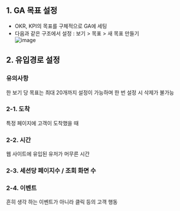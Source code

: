 ## 1. **GA 목표 설정**  
* OKR, KPI의 목표를 구체적으로 GA에 세팅  
* 다음과 같은 구조에서 설정 : 보기 > 목표 > 새 목표 만들기   
![image](https://user-images.githubusercontent.com/55868306/119453228-23d4c480-bd72-11eb-917a-debbf598fe39.png)

## 2. 유입경로 설정  
### 유의사항  
한 보기 당 목표는 최대 20개까지 설정이 가능하며 한 번 설정 시 삭제가 불가능  
### 2-1. 도착  
특정 페이지에 고객이 도착했을 때  
### 2-2. 시간  
웹 사이트에 유입된 유저가 머무른 시간  
### 2-3. 세션당 페이지수 / 조회 화면 수  
### 2-4. 이벤트  
흔히 생각 하는 이벤트가 아니라 클릭 등의 고객 행동  